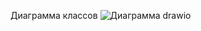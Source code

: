 Диаграмма классов
![Диаграмма drawio](https://github.com/user-attachments/assets/80ac0392-ec7f-4ed2-8095-80504fe465e0)
